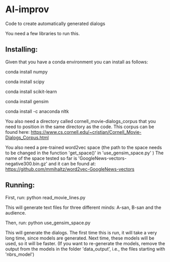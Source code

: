 # AI-improv
Code to create automatically generated dialogs

You need a few libraries to run this.


Installing:
----------

Given that you have a conda environment you can install as follows:


conda install numpy

conda install scipy

conda install scikit-learn

conda install gensim

conda install -c anaconda nltk

You also need a directory called cornell_movie-dialogs_corpus that you need to position in the same directory as the code.
This corpus can be found here:
https://www.cs.cornell.edu/~cristian/Cornell_Movie-Dialogs_Corpus.html

You also need a pre-trained word2vec space (the path to the space needs to be changed in the function 'get_space()' in 'use_gensim_space.py' )
The name of the space tested so far is 'GoogleNews-vectors-negative300.bin.gz'
and it can be found at:
https://github.com/mmihaltz/word2vec-GoogleNews-vectors

Running:
---------
First, run: python read_movie_lines.py

This will generate text files for three different minds: A-san, B-san and the audience.

Then, run: python use_gensim_space.py

This will generate the dialogs. The first time this is run, it will take a very long time, since models are generated. Next time, these models will be used, so it will be faster. (If you want to re-generate the models, remove the output from the models in the folder 'data_output', i.e., the files starting with 'nbrs_model')


